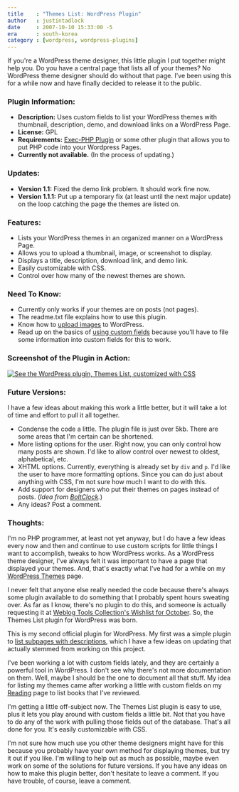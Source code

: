 ```yaml
---
title    : "Themes List: WordPress Plugin"
author   : justintadlock
date     : 2007-10-10 15:33:00 -5
era      : south-korea
category : [wordpress, wordpress-plugins]
---
```


If you're a WordPress theme designer, this little plugin I put together might help you.  Do you have a central page that lists all of your themes?  No WordPress theme designer should do without that page.  I've been using this for a while now and have finally decided to release it to the public.

<h3>Plugin Information:</h3>

<ul>
<li><strong>Description:</strong> Uses custom fields to list your WordPress themes with thumbnail, description, demo, and download links on a WordPress Page.</li>
<li><strong>License:</strong> GPL</li>
<li><strong>Requirements:</strong> <a href="http://bluesome.net/post/2005/08/18/50" title="Exec-PHP Plugin"> Exec-PHP Plugin</a> or some other plugin that allows you to put PHP code into your Wordpress Pages.</li>
<li><strong>Currently not available.</strong> (In the process of updating.)</li>
</ul>

<h3>Updates:</h3>

<ul>
<li><strong>Version 1.1:</strong> Fixed the demo link problem.  It should work fine now.</li>
<li><strong>Version 1.1.1:</strong> Put up a temporary fix (at least until the next major update) on the loop catching the page the themes are listed on.</li>
</ul>

<h3>Features:</h3>

<ul>
<li>Lists your WordPress themes in an organized manner on a WordPress Page.</li>
<li>Allows you to upload a thumbnail, image, or screenshot to display.</li>
<li>Displays a title, description, download link, and demo link.</li>
<li>Easily customizable with CSS.</li>
<li>Control over how many of the newest themes are shown.</li>
</ul>

<h3>Need To Know:</h3>

<ul>
<li>Currently only works if your themes are on posts (not pages).</li>
<li>The readme.txt file explains how to use this plugin.</li>
<li>Know how to <a href="http://codex.wordpress.org/Using_Image_and_File_Attachments" title="Using images with WordPress"> upload images</a> to WordPress.</li>
<li>Read up on the basics of <a href="http://codex.wordpress.org/Using_Custom_Fields" title="Using custom fields"> using custom fields</a> because you'll have to file some information into custom fields for this to work.</li>
</ul>

<h3>Screenshot of the Plugin in Action:</h3>

<a href="http://justintadlock.com/wp-content/uploads/2007/10/themes-list.gif" title="View the Themes List plugin for WordPress in action"><img class="center i400x150" src="http://justintadlock.com/wp-content/uploads/2007/10/themes-list-thumb.gif" alt="See the WordPress plugin, Themes List, customized with CSS" /></a>

<h3>Future Versions:</h3>

I have a few ideas about making this work a little better, but it will take a lot of time and effort to pull it all together.

<ul>
<li>Condense the code a little.  The plugin file is just over 5kb.  There are some areas that I'm certain can be shortened.</li>
<li>More listing options for the user.  Right now, you can only control how many posts are shown.  I'd like to allow control over newest to oldest, alphabetical, etc.</li>
<li>XHTML options.  Currently, everything is already set by <code>div</code> and <code>p</code>.  I'd like the user to have more formatting options.  Since you can do just about anything with CSS, I'm not sure how much I want to do with this.</li>
<li>Add support for designers who put their themes on pages instead of posts. (<em>Idea from <a href="blog.NOVALISTIC.com" title="Novalistic"> BoltClock</a>.</em>)</li>
<li>Any ideas? Post a comment.</li>
</ul>

<h3>Thoughts:</h3>

I'm no PHP programmer, at least not yet anyway, but I do have a few ideas every now and then and continue to use custom scripts for little things I want to accomplish, tweaks to how WordPress works.  As a WordPress theme designer, I've always felt it was important to have a page that displayed your themes.  And, that's exactly what I've had for a while on my <a href="/wordpress/themes" title="WordPress Themes Page"> WordPress Themes</a> page.

I never felt that anyone else really needed the code because there's always some plugin available to do something that I probably spent hours sweating over.  As far as I know, there's no plugin to do this, and someone is actually requesting it at <a href="http://weblogtoolscollection.com/archives/2007/10/09/wordpress-wishlist-for-october" title="Weblog Tools Collection: WordPress Wishlist For October 2007"> Weblog Tools Collection's Wishlist for October</a>.  So, the Themes List plugin for WordPress was born.

This is my second official plugin for WordPress.  My first was a simple plugin to <a href="http://justintadlock.com/archives/2007/04/17/list-subpages-with-descriptions-wordpress-plugin" title="List Subpages With Descriptions WordPress Plugin"> list subpages with descriptions</a>, which I have a few ideas on updating that actually stemmed from working on this project.

I've been working a lot with custom fields lately, and they are certainly a powerful tool in WordPress.  I don't see why there's not more documentation on them.  Well, maybe I should be the one to document all that stuff.  My idea for listing my themes came after working a little with custom fields on my <a href="http://justintadlock.com/reading" title="Reading Page"> Reading</a> page to list books that I've reviewed.

I'm getting a little off-subject now.  The Themes List plugin is easy to use, plus it lets you play around with custom fields a little bit.  Not that you have to do any of the work with pulling those fields out of the database.  That's all done for you.  It's easily customizable with CSS.

I'm not sure how much use you other theme designers might have for this because you probably have your own method for displaying themes, but try it out if you like.  I'm willing to help out as much as possible, maybe even work on some of the solutions for future versions.  If you have any ideas on how to make this plugin better, don't hesitate to leave a comment.  If you have trouble, of course, leave a comment.
